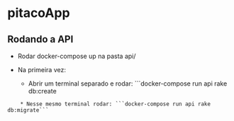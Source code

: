 # pitacoApp


## Rodando a API

* Rodar docker-compose up na pasta api/

* Na primeira vez: 
	* Abrir um terminal separado e rodar: ```docker-compose run api rake db:create
```
	* Nesse mesmo terminal rodar: ```docker-compose run api rake db:migrate```
